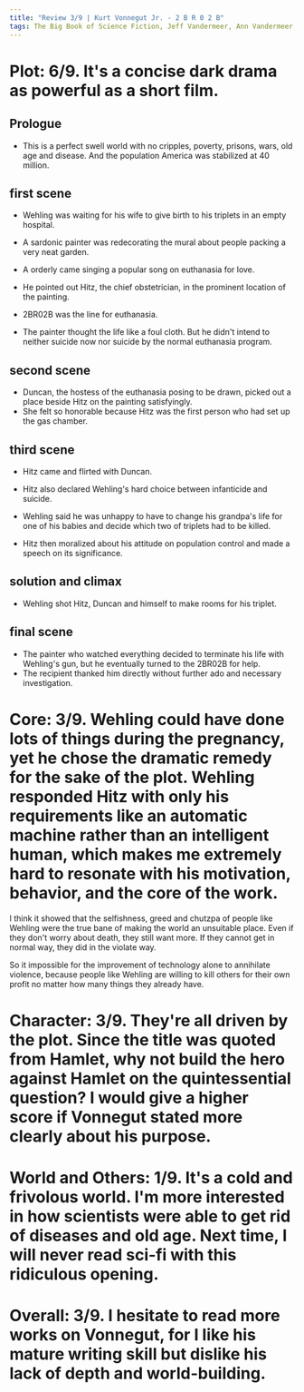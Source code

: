 ```yaml
---
title: "Review 3/9 | Kurt Vonnegut Jr. - 2 B R 0 2 B"
tags: The Big Book of Science Fiction, Jeff Vandermeer, Ann Vandermeer, short story, novelette, science fiction, 1922-2007, 1962
---
```


# Plot: 6/9. It's a concise dark drama as powerful as a short film.
## Prologue
+ This is a perfect swell world with no cripples, poverty, prisons, wars, old age and disease. And the population America was stabilized at 40 million.

## first scene
+ Wehling was waiting for his wife to give birth to his triplets in an empty hospital.

+ A sardonic painter was redecorating the mural about people packing a very neat garden.

+ A orderly came singing a popular song on euthanasia for love.
+ He pointed out Hitz, the chief obstetrician, in the prominent location of the painting.
+ 2BR02B was the line for euthanasia.
+ The painter thought the life like a foul cloth. But he didn't intend to neither suicide now nor suicide by the normal euthanasia program.

## second scene
+ Duncan, the hostess of the euthanasia posing to be drawn, picked out a place beside Hitz on the painting satisfyingly.
+ She felt so honorable because Hitz was the first person who had set up the gas chamber.

## third scene
+ Hitz came and flirted with Duncan.
+ Hitz also declared Wehling's hard choice between infanticide and suicide.

+ Wehling said he was unhappy to have to change his grandpa's life for one of his babies and decide which two of triplets had to be killed.
+ Hitz then moralized about his attitude on population control and made a speech on its significance.

## solution and climax
+ Wehling shot Hitz, Duncan and himself to make rooms for his triplet.

## final scene
+ The painter who watched everything decided to terminate his life with Wehling's gun, but he eventually turned to the 2BR02B for help.
+ The recipient thanked him directly without further ado and necessary investigation.

# Core: 3/9. Wehling could have done lots of things during the pregnancy, yet he chose the dramatic remedy for the sake of the plot. Wehling responded Hitz with only his requirements like an automatic machine rather than an intelligent human, which makes me extremely hard to resonate with his motivation, behavior, and the core of the work.
I think it showed that the selfishness, greed and chutzpa of people like Wehling were the true bane of making the world an unsuitable place. Even if they don't worry about death, they still want more. If they cannot get in normal way, they did in the violate way.

So it impossible for the improvement of technology alone to annihilate violence, because people like Wehling are willing to kill others for their own profit no matter how many things they already have.


# Character: 3/9. They're all driven by the plot. Since the title was quoted from Hamlet, why not build the hero against Hamlet on the quintessential question? I would give a higher score if Vonnegut stated more clearly about his purpose.



# World and Others: 1/9. It's a cold and frivolous world. I'm more interested in how scientists were able to get rid of diseases and old age. Next time, I will never read sci-fi with this ridiculous opening.


# Overall: 3/9. I hesitate to read more works on Vonnegut, for I like his mature writing skill but dislike his lack of depth and world-building.
